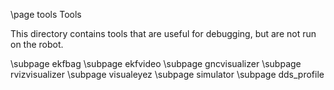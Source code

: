 \page tools Tools

This directory contains tools that are useful for debugging,
but are not run on the robot.

\subpage ekfbag
\subpage ekfvideo
\subpage gncvisualizer
\subpage rvizvisualizer
\subpage visualeyez
\subpage simulator
\subpage dds_profile